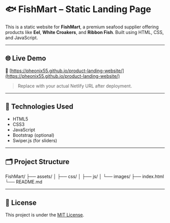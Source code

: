 # 🐟 FishMart – Static Landing Page

This is a static website for **FishMart**, a premium seafood supplier offering products like **Eel**, **White Croakers**, and **Ribbon Fish**. Built using HTML, CSS, and JavaScript.

---

## 🌐 Live Demo

🔗 [https://pheonix55.github.io/product-landing-website/](https://pheonix55.github.io/product-landing-website/)  
> Replace with your actual Netlify URL after deployment.

---

## 🧰 Technologies Used

- HTML5  
- CSS3  
- JavaScript  
- Bootstrap (optional)  
- Swiper.js (for sliders)

---

## 🗂 Project Structure

FishMart/
├── assets/
│ ├── css/
│ ├── js/
│ └── images/
├── index.html
└── README.md



---

## 📄 License

This project is under the [MIT License](LICENSE).